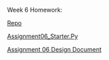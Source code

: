 Week 6 Homework:


[Repo](https://github.com/bbarth86/IntroToProg-Python-Mod06)


[Assignment06_Starter.Py](https://github.com/bbarth86/IntroToProg-Python-Mod06/blob/master/Assignment06_Starter.py)


[Assignment 06 Design Document](https://github.com/bbarth86/IntroToProg-Python-Mod06/blob/master/Wk06-Assignment01-Beau_Barth.docx)
